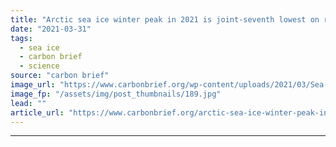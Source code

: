 ```yaml
---
title: "Arctic sea ice winter peak in 2021 is joint-seventh lowest on record"
date: "2021-03-31"
tags: 
  - sea ice
  - carbon brief
  - science
source: "carbon brief"
image_url: "https://www.carbonbrief.org/wp-content/uploads/2021/03/Sea-ice-in-Svalbard-107x71.jpg"
image_fp: "/assets/img/post_thumbnails/189.jpg"
lead: ""
article_url: "https://www.carbonbrief.org/arctic-sea-ice-winter-peak-in-2021-is-joint-seventh-lowest-on-record"
---
```


---

